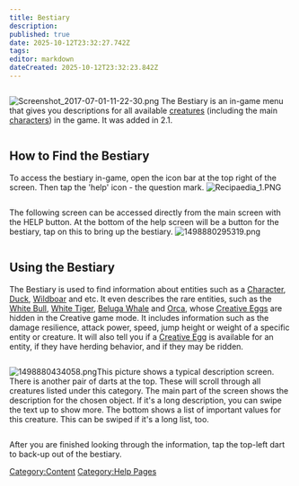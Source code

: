 ```yaml
---
title: Bestiary
description: 
published: true
date: 2025-10-12T23:32:27.742Z
tags: 
editor: markdown
dateCreated: 2025-10-12T23:32:23.842Z
---
```


<div style="overflow: hidden">

![Screenshot_2017-07-01-11-22-30.png](Screenshot_2017-07-01-11-22-30.png
"Screenshot_2017-07-01-11-22-30.png") The Bestiary is an in-game menu
that gives you descriptions for all available
[creatures](creatures "wikilink") (including the main
[characters](character "wikilink")) in the game. It was added in 2.1.

</div>

<div style="overflow: hidden">

## How to Find the Bestiary

To access the bestiary in-game, open the icon bar at the top right of
the screen. Then tap the 'help' icon - the question mark.
![Recipaedia_1.PNG](Recipaedia_1.PNG "Recipaedia_1.PNG")

</div>

<div style="overflow: hidden">

The following screen can be accessed directly from the main screen with
the HELP button. At the bottom of the help screen will be a button for
the bestiary, tap on this to bring up the bestiary.
![1498880295319.png](1498880295319.png "1498880295319.png")

</div>

## Using the Bestiary

The Bestiary is used to find information about entities such as a
[Character](Character "wikilink"), [Duck](Duck "wikilink"),
[Wildboar](Wildboar "wikilink") and etc. It even describes the rare
entities, such as the [White Bull](White_Bull "wikilink"), [White
Tiger](White_Tiger "wikilink"), [Beluga Whale](Beluga_Whale "wikilink")
and [Orca](Orca "wikilink"), whose [Creative
Eggs](Creative_Eggs "wikilink") are hidden in the Creative game mode. It
includes information such as the damage resilience, attack power, speed,
jump height or weight of a specific entity or creature. It will also
tell you if a [Creative Egg](Creative_Eggs "wikilink") is available for
an entity, if they have herding behavior, and if they may be ridden.

<div style="overflow: hidden">

![1498880434058.png](1498880434058.png "1498880434058.png")This picture
shows a typical description screen. There is another pair of darts at
the top. These will scroll through all creatures listed under this
category. The main part of the screen shows the description for the
chosen object. If it's a long description, you can swipe the text up to
show more. The bottom shows a list of important values for this
creature. This can be swiped if it's a long list, too.

</div>

After you are finished looking through the information, tap the top-left
dart to back-up out of the bestiary.

[Category:Content](Category:Content "wikilink") [Category:Help
Pages](Category:Help_Pages "wikilink")